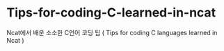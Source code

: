 # Tips-for-coding-C-learned-in-ncat
Ncat에서 배운 소소한 C언어 코딩 팁 ( Tips for coding C languages learned in Ncat )

